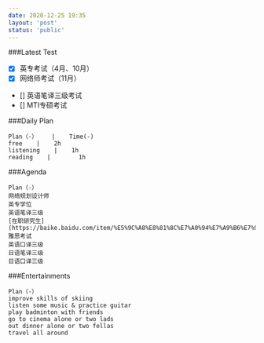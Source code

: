 ```yaml
---
date: 2020-12-25 19:35
layout: 'post'
status: 'public'
---
```

###Latest Test
- [x] 英专考试（4月、10月）
- [x] 网络师考试（11月）
- [] 英语笔译三级考试
- [] MTI专硕考试

###Daily Plan
```table
Plan（-）    |    Time(-)
free    |    2h
listening    |    1h
reading    |    	1h
```

###Agenda
```table
Plan（-）
网络规划设计师
英专学位
英语笔译三级
[在职研究生](https://baike.baidu.com/item/%E5%9C%A8%E8%81%8C%E7%A0%94%E7%A9%B6%E7%94%9F%E8%AF%81%E4%B9%A6/6886580)
雅思考试
英语口译三级
日语笔译三级
日语口译三级
```

###Entertainments
```table
Plan（-）
improve skills of skiing
listen some music & practice guitar
play badminton with friends
go to cinema alone or two lads
out dinner alone or two fellas
travel all around
```
